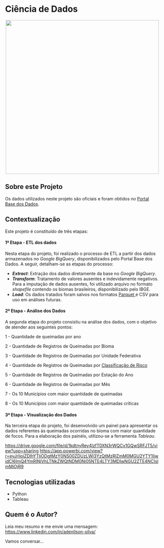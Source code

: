 # Ciência de Dados
<div align="center">
  <img src="https://drive.google.com/uc?export=view&id=1Wb9pCh6cjtt2v9GO8HBFeja6_uJtHW9m" width="500">
</div>


## Sobre este Projeto 
Os dados utilizados neste projeto são oficiais e foram obtidos no <a href='https://basedosdados.org/dataset/544c9d22-97b7-479a-8eca-94762840b465?table=e2d5dcc5-270e-4a8b-8d55-0227fd46c10f' target="_blank">Portal Base dos Dados</a>.



## Contextualização
Este projeto é constituído de três etapas:

#### 1ª Etapa - ETL dos dados
Nesta etapa do projeto, foi realizado o processo de ETL a partir dos dados armazenados no _Google BigQuery_, disponibilizados pelo Portal Base dos Dados. A seguir, detalham-se as etapas do processo:

- **_Extract_**: Extração dos dados diretamente da base no _Google BigQuery_.
- **_Transform_**: Tratamento de valores ausentes e indevidamente negativos. Para a imputação de dados ausentes, foi utilizado arquivo no formato _shapefile_ contendo os biomas brasileiros, disponibilizado pelo IBGE.
- **_Load_**: Os dados tratados foram salvos nos formatos <a href='https://www.databricks.com/br/glossary/what-is-parquet' target="_blank"> Parquet </a> e CSV para uso em análises futuras.


#### 2ª Etapa - Análise dos Dados 
A segunda etapa do projeto consistiu na análise dos dados, com o objetivo de atender aos seguintes pontos:

1 - Quantidade de queimadas por ano

2 - Quantidade de Registros de Queimadas por Bioma

3 - Quantidade de Registros de Queimadas por Unidade Federativa

4 - Quantidade de Registros de Queimadas por <a href='https://dataserver-coids.inpe.br/queimadas/queimadas/riscofogo_meteorologia/anuario_risco_de_fogo/anuario_risco_de_fogo_2023.pdf' target="_blank"> Classificação de Risco </a>


5 - Quantidade de Registros de Queimadas por Estação do Ano

6 - Quantidade de Registros de Queimadas por Mês

7 - Os 10 Municípios com maior quantidade de queimadas

8 - Os 10 Municípios com maior quantidade de queimadas críticas


#### 3ª Etapa - Visualização dos Dados
Na terceira etapa do projeto, foi desenvolvido um painel para apresentar os dados referentes às queimadas ocorridas no bioma com maior quantidade de focos. Para a elaboração dos painéis, utilizou-se a ferramenta _Tableau_.


https://drive.google.com/file/d/1kdtnyRey4lzfT0XN3rWQCv1GQwSRFJT5/view?usp=sharing
https://app.powerbi.com/view?r=eyJrIjoiZDlhYTliODgtMzY0NS00ZDUzLWI3YzQtMzRlZmM0MGU2YTY1IiwidCI6ImQ4YmRlNjVhLTNkZWQtNDM0Ni05NTE4LTY3MDIwNGU2ZTE4NCIsImMiOjR9


## Tecnologias utilizadas
- Python
- Tableau

## Quem é o Autor?
Leia meu resumo e me envie uma mensagem: https://www.linkedin.com/in/adenilson-silva/

Vamos conversar...

